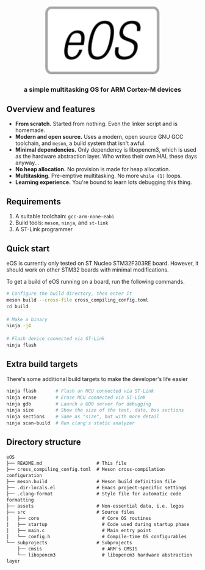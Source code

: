 <h1 align="center">
    <img
        width="300"
        alt="eOS"
        src="assets/eOS-logo.svg">
</h1>

<h3 align="center">
    a simple multitasking OS for ARM Cortex-M devices
</h3>

## Overview and features

* **From scratch.** Started from nothing. Even the linker script and is homemade.
* **Modern and open source.** Uses a modern, open source GNU GCC toolchain, and `meson`, a build system that isn't awful.
* **Minimal dependencies.** Only dependency is libopencm3, which is used as the hardware abstraction layer. Who writes their own HAL these days anyway...
* **No heap allocation.** No provision is made for heap allocation.
* **Multitasking.** Pre-emptive multitasking. No more `while (1)` loops.
* **Learning experience.** You're bound to learn lots debugging this thing.

## Requirements

1. A suitable toolchain: `gcc-arm-none-eabi`
2. Build tools: `meson`, `ninja`, and `st-link`
3. A ST-Link programmer

## Quick start

eOS is currently only tested on ST Nucleo STM32F303RE board.
However, it should work on other STM32 boards with minimal modifications.

To get a build of eOS running on a board, run the following commands.


```sh
# Configure the build directory, then enter it
meson build --cross-file cross_compiling_config.toml
cd build

# Make a binary
ninja -j4

# Flash device connected via ST-Link
ninja flash
```

## Extra build targets

There's some additional build targets to make the developer's life easier

```sh
ninja flash       # Flash an MCU connected via ST-Link
ninja erase       # Erase MCU connected via ST-Link
ninja gdb         # Launch a GDB server for debugging
ninja size        # Show the size of the text, data, bss sections
ninja sections    # Same as "size", but with more detail
ninja scan-build  # Run clang's static analyzer
```

## Directory structure

```
eOS
├── README.md                    # This file
├── cross_compiling_config.toml  # Meson cross-compilation configuration
├── meson.build                  # Meson build definition file
├── .dir-locals.el               # Emacs project-specific settings
├── .clang-format                # Style file for automatic code formatting
├── assets                       # Non-essential data, i.e. logos
├── src                          # Source files
│   ├── core                       # Core OS routines
│   ├── startup                    # Code used during startup phase
│   ├── main.c                     # Main entry point
│   └── config.h                   # Compile-time OS configurables
└── subprojects                  # Subprojects
    ├── cmsis                      # ARM's CMSIS
    └── libopencm3                 # libopencm3 hardware abstraction layer
```
